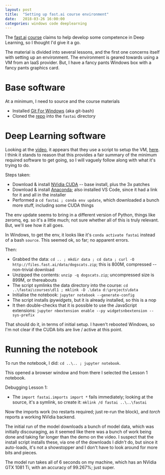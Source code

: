 ```yaml
---
layout: post
title:  "Setting up fast.ai course environment"
date:   2018-03-26 16:00:00
categories: windows code deeplearning 
---
```


The [fast.ai][fastai] [course][course] claims to help develop some competence in Deep Learning, so I thought I'd give it a go.

The material is divided into several lessons, and the first one concerns itself
with setting up an environment. The environment is geared towards using a VM
from an IaaS provider. But, I have a fancy pants Windows box with a fancy pants
graphics card.

# Base software
At a minimum, I need to source and the course materials
* Installed [Git For Windows][gitbash] (aka git-bash)
* Cloned the [repo][repo] into the `fastai` directory

# Deep Learning software
Looking at the [video][lesson1-video], it appears that they use a script to 
setup the VM, [here][paperspace-setup]. I think it stands to reason that this
provides a fair summary of the minimum required software to get going, so I
will vaguely follow along with what it's trying to do.

Steps taken:
* Download & install [NVidia CUDA][cuda] -- base install, plus the 3x patches
* Download & install [Anaconda][anaconda]; also installed VS Code, since it had
  a link for it and all in the installer
* Performed a `cd fastai ; conda env update`, which downloaded a bunch more stuff, including some CUDA things

The env update seems to bring in a different version of Python, things like zeromq, eg. so it's a little much; not sure whether all of this is truly relevant. But, we'll see how it all goes.

In Windows, to get the env, it looks like it's `conda activate fastai` instead of a bash `source`. This seemed ok, so far; no apparent errors.

Then:
* Grabbed the data: `cd .. ; mkdir data ; cd data ; curl -O http://files.fast.ai/data/dogscats.zip`; this is 800M, compressed -- non-trivial download
* Unzipped the contents: `unzip -q dogscats.zip`; uncompressed size is 899M, or thereabouts
* The script symlinks the data directory into the course: `cd ..\fastai\courses\dl1 ; mklink -D .\data d:\projects\data`
* Initialise the notebook: `jupyter notebook --generate-config`
* The script installs *ipywidgets*, but it is already installed, so this is a nop
* It then double-checks that it is possible to use the JavaScript extensions: `jupyter nbextension enable --py widgetsnbextension --sys-prefix`

That should do it, in terms of initial setup. I haven't rebooted Windows, so I'm not clear if the CUDA bits are live / active at this point.

# Running the notebook
To run the notebook, I did: `cd ..\.. ; jupyter notebook`.

This opened a browser window and from there I selected the Lesson 1 notebook.

Debugging Lesson 1:
* The `import fastai.imports import *` fails immediately; looking at the source, it's a symlink, so create it: `mklink /d fastai ..\..\fastai`

Now the imports work (no restarts required; just re-run the block), and *torch* reports a working NVidia backend.

The initial run of the model downloads a bunch of model data, which was initially discouraging, as it seemed like there was a bunch of work being done and taking far longer than the demo on the video. I suspect that the install script installs these, via one of the downloads I *didn't* do, but since it auto-loads, it's not a showstopper and I don't have to look around for more bits and pieces.

The model run takes all of 6 seconds on my machine, which has an NVidia GTX 1081 Ti, with an accuracy of 99.267%; just super.


[fastai]:http://www.fast.ai/
[course]:http://course.fast.ai/
[gitbash]:https://git-scm.com/download/win
[repo]:https://github.com/fastai/fastai
[anaconda]:https://repo.continuum.io/archive/Anaconda3-5.1.0-Windows-x86_64.exe
[lesson1-video]:https://www.youtube.com/watch?v=IPBSB1HLNLo
[paperspace-setup]:http://files.fast.ai/setup/paperspace
[cuda]:https://developer.nvidia.com/cuda-downloads?target_os=Windows&target_arch=x86_64&target_version=10&target_type=exelocal
